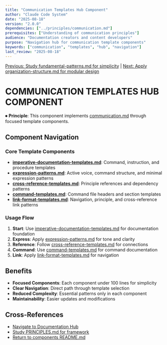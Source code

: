 ```yaml
---
title: "Communication Templates Hub Component"
author: "Claude Code System"
date: "2025-08-18"
version: "2.0.0"
dependencies: ["../principles/communication.md"]
prerequisites: ["Understanding of communication principles"]
audience: "Documentation creators and content developers"
purpose: "Navigation hub for communication template components"
keywords: ["communication", "templates", "hub", "navigation"]
last_review: "2025-08-18"
---
```


[Previous: Study fundamental-patterns.md for simplicity](fundamental-patterns.md) | [Next: Apply organization-structure.md for modular design](organization-structure.md)

# COMMUNICATION TEMPLATES HUB COMPONENT

⏺ **Principle**: This component implements [communication.md](../principles/communication.md) through focused template components.

## Component Navigation

### Core Template Components
- **[imperative-documentation-templates.md](imperative-documentation-templates.md)**: Command, instruction, and procedure templates
- **[expression-patterns.md](expression-patterns.md)**: Active voice, command structure, and minimal expression patterns
- **[cross-reference-templates.md](cross-reference-templates.md)**: Principle references and dependency patterns
- **[command-templates.md](command-templates.md)**: Command file headers and section templates
- **[link-format-templates.md](link-format-templates.md)**: Navigation, principle, and cross-reference link patterns

### Usage Flow
1. **Start**: Use [imperative-documentation-templates.md](imperative-documentation-templates.md) for documentation foundation
2. **Express**: Apply [expression-patterns.md](expression-patterns.md) for tone and clarity
3. **Reference**: Follow [cross-reference-templates.md](cross-reference-templates.md) for connections
4. **Command**: Use [command-templates.md](command-templates.md) for command documentation
5. **Link**: Apply [link-format-templates.md](link-format-templates.md) for navigation

## Benefits
- **Focused Components**: Each component under 100 lines for simplicity
- **Clear Navigation**: Direct path through template selection
- **Reduced Complexity**: Essential patterns only in each component
- **Maintainability**: Easier updates and modifications

## Cross-References
- [Navigate to Documentation Hub](../index.md)
- [Study PRINCIPLES.md for framework](principles/PRINCIPLES.md)
- [Return to components README.md](README.md)